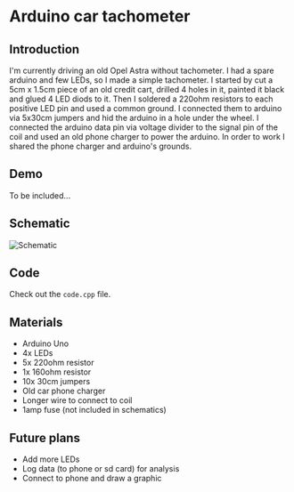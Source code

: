 Arduino car tachometer
==============

Introduction
----
I'm currently driving an old Opel Astra without tachometer. I had a spare arduino and few LEDs, so I made a simple tachometer. I started by cut a 5cm x 1.5cm piece of an old credit cart, drilled 4 holes in it, painted it black and glued 4 LED diods to it. Then I soldered a 220ohm resistors to each positive LED pin and used a common ground. I connected them to arduino via 5x30cm jumpers and hid the arduino in a hole under the wheel. I connected the arduino data pin via voltage divider to the signal pin of the coil and used an old phone charger to power the arduino. In order to work I shared the phone charger and arduino's grounds.

Demo
----
To be included...

Schematic
----
![Schematic](https://raw.githubusercontent.com/deepsyx/arduino-tachometer/master/Schematic.png)

Code
----
Check out the `code.cpp` file.

Materials
----
- Arduino Uno
- 4x LEDs
- 5x 220ohm resistor
- 1x 160ohm resistor
- 10x 30cm jumpers
- Old car phone charger
- Longer wire to connect to coil
- 1amp fuse (not included in schematics)

Future plans
----
- Add more LEDs
- Log data (to phone or sd card) for analysis
- Connect to phone and draw a graphic
